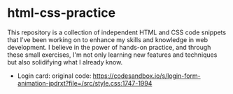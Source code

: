 # html-css-practice

This repository is a collection of independent HTML and CSS code snippets that I've been working on to enhance my skills and knowledge in web development. I believe in the power of hands-on practice, and through these small exercises, I'm not only learning new features and techniques but also solidifying what I already know.

* Login card:
original code:
https://codesandbox.io/s/login-form-animation-jpdrxt?file=/src/style.css:1747-1994
